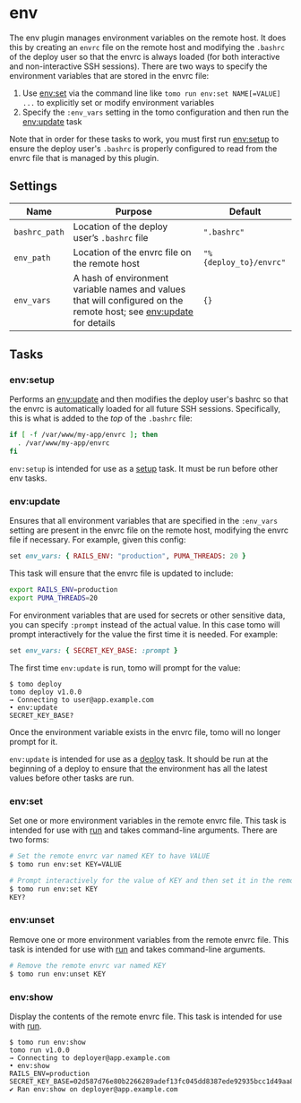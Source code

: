 # env

The env plugin manages environment variables on the remote host. It does this by creating an `envrc` file on the remote host and modifying the `.bashrc` of the deploy user so that the envrc is always loaded (for both interactive and non-interactive SSH sessions). There are two ways to specify the environment variables that are stored in the envrc file:

1. Use [env:set](#envset) via the command line like `tomo run env:set NAME[=VALUE] ...` to explicitly set or modify environment variables
2. Specify the `:env_vars` setting in the tomo configuration and then run the [env:update](#envupdate) task

Note that in order for these tasks to work, you must first run [env:setup](#envsetup) to ensure the deploy user's `.bashrc` is properly configured to read from the envrc file that is managed by this plugin.

## Settings

| Name          | Purpose                                                                                                                           | Default                |
| ------------- | --------------------------------------------------------------------------------------------------------------------------------- | ---------------------- |
| `bashrc_path` | Location of the deploy user’s `.bashrc` file                                                                                      | `".bashrc"`            |
| `env_path`    | Location of the envrc file on the remote host                                                                                     | `"%{deploy_to}/envrc"` |
| `env_vars`    | A hash of environment variable names and values that will configured on the remote host; see [env:update](#envupdate) for details | `{}`                   |

## Tasks

### env:setup

Performs an [env:update](#envupdate) and then modifies the deploy user's bashrc so that the envrc is automatically loaded for all future SSH sessions. Specifically, this is what is added to the _top_ of the `.bashrc` file:

```sh
if [ -f /var/www/my-app/envrc ]; then
  . /var/www/my-app/envrc
fi
```

`env:setup` is intended for use as a [setup](../commands/setup.md) task. It must be run before other env tasks.

### env:update

Ensures that all environment variables that are specified in the `:env_vars` setting are present in the envrc file on the remote host, modifying the envrc file if necessary. For example, given this config:

```ruby
set env_vars: { RAILS_ENV: "production", PUMA_THREADS: 20 }
```

This task will ensure that the envrc file is updated to include:

```bash
export RAILS_ENV=production
export PUMA_THREADS=20
```

For environment variables that are used for secrets or other sensitive data, you can specify `:prompt` instead of the actual value. In this case tomo will prompt interactively for the value the first time it is needed. For example:

```ruby
set env_vars: { SECRET_KEY_BASE: :prompt }
```

The first time `env:update` is run, tomo will prompt for the value:

```
$ tomo deploy
tomo deploy v1.0.0
→ Connecting to user@app.example.com
• env:update
SECRET_KEY_BASE?
```

Once the environment variable exists in the envrc file, tomo will no longer prompt for it.

`env:update` is intended for use as a [deploy](../commands/deploy.md) task. It should be run at the beginning of a deploy to ensure that the environment has all the latest values before other tasks are run.

### env:set

Set one or more environment variables in the remote envrc file. This task is intended for use with [run](../commands/run.md) and takes command-line arguments. There are two forms:

```sh
# Set the remote envrc var named KEY to have VALUE
$ tomo run env:set KEY=VALUE
```

```sh
# Prompt interactively for the value of KEY and then set it in the remote envrc
$ tomo run env:set KEY
KEY?
```

### env:unset

Remove one or more environment variables from the remote envrc file. This task is intended for use with [run](../commands/run.md) and takes command-line arguments.

```sh
# Remove the remote envrc var named KEY
$ tomo run env:unset KEY
```

### env:show

Display the contents of the remote envrc file. This task is intended for use with [run](../commands/run.md).

```plain
$ tomo run env:show
tomo run v1.0.0
→ Connecting to deployer@app.example.com
• env:show
RAILS_ENV=production
SECRET_KEY_BASE=02d587d76e80b2266289adef13fc045dd8387ede92935bcc1d49aa89932e5f74c35ed25bbdc41d3cf6cfc7f5f7f1736199997be459251aec52e42797c5140743
✔ Ran env:show on deployer@app.example.com
```
